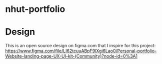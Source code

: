 # nhut-portfolio


# Design
This is an open source design on figma.com that I inspire for this project:
<br>
https://www.figma.com/file/LI62tcuuABpF9lXgi6Lao0/Personal-portfolio-Website-landing-page-UX-UI-kit-(Community)?node-id=0%3A1
